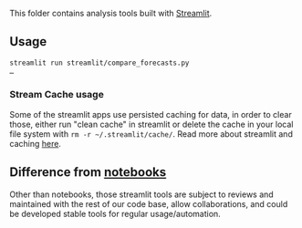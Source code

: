 This folder contains analysis tools built with [Streamlit](https://streamlit.io/).

## Usage

```bash
streamlit run streamlit/compare_forecasts.py
…
```

### Stream Cache usage

Some of the streamlit apps use persisted caching for data, in order to clear those,
either run "clean cache" in streamlit or delete the cache in your local file system with `rm -r ~/.streamlit/cache/`.
Read more about streamlit and caching [here](https://streamlit.io/docs/api.html#optimize-performance).

## Difference from [notebooks](../notebooks)

Other than notebooks, those streamlit tools are subject to reviews and
maintained with the rest of our code base, allow collaborations, and could be
developed stable tools for regular usage/automation.
